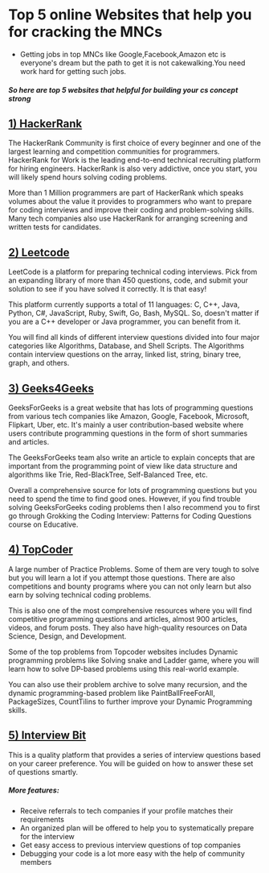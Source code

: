 # Top 5 online Websites that help you for cracking the MNCs
- Getting jobs in top MNCs like Google,Facebook,Amazon etc is everyone's dream but the path to get it is not cakewalking.You need work hard for getting such jobs.
##### So here are top 5 websites that helpful for building your cs concept strong

## [1) HackerRank](https://www.hackerrank.com/)
The HackerRank Community is first choice of every beginner and one of the largest learning and competition communities for programmers. HackerRank for Work is the leading end-to-end technical recruiting platform for hiring engineers.  HackerRank is also very addictive, once you start, you will likely spend hours solving coding problems.

More than 1 Million programmers are part of HackerRank which speaks volumes about the value it provides to programmers who want to prepare for coding interviews and improve their coding and problem-solving skills. Many tech companies also use HackerRank for arranging screening and written tests for candidates.

## [2) Leetcode](https://leetcode.com/)
LeetCode is a platform for preparing technical coding interviews. Pick from an expanding library of more than 450 questions, code, and submit your solution to see if you have solved it correctly. It is that easy!

This platform currently supports a total of 11 languages: C, C++, Java, Python, C#, JavaScript, Ruby, Swift, Go, Bash, MySQL. So, doesn't matter if you are a C++ developer or Java programmer, you can benefit from it.

You will find all kinds of different interview questions divided into four major categories like Algorithms, Database, and Shell Scripts. The Algorithms contain interview questions on the array, linked list, string, binary tree, graph, and others.

## [3) Geeks4Geeks](https://www.geeksforgeeks.org/)
GeeksForGeeks is a great website that has lots of programming questions from various tech companies like Amazon, Google, Facebook, Microsoft, Flipkart, Uber, etc. It's mainly a user contribution-based website where users contribute programming questions in the form of short summaries and articles.

The GeeksForGeeks team also write an article to explain concepts that are important from the programming point of view like data structure and algorithms like Trie, Red-BlackTree, Self-Balanced Tree, etc.

Overall a comprehensive source for lots of programming questions but you need to spend the time to find good ones. However, if you find trouble solving GeeksForGeeks coding problems then I also recommend you to first go through Grokking the Coding Interview: Patterns for Coding Questions course on Educative.

## [4) TopCoder](https://www.topcoder.com/)
A large number of Practice Problems. Some of them are very tough to solve but you will learn a lot if you attempt those questions. There are also competitions and bounty programs where you can not only learn but also earn by solving technical coding problems. 

This is also one of the most comprehensive resources where you will find competitive programming questions and articles, almost 900 articles, videos, and forum posts. They also have high-quality resources on Data Science, Design, and Development. 

Some of the top problems from Topcoder websites includes Dynamic programming problems like
Solving snake and Ladder game, where you will learn how to solve DP-based problems using this real-world example.

You can also use their problem archive to solve many recursion, and the dynamic programming-based problem like PaintBallFreeForAll, PackageSizes, CountTilins to further improve your Dynamic Programming skills. 

## [5) Interview Bit]()
This is a quality platform that provides a series of interview questions based on your career preference. You will be guided on how to answer these set of questions smartly.

##### More features:

- Receive referrals to tech companies if your profile matches their requirements
- An organized plan will be offered to help you to systematically prepare for the interview
- Get easy access to previous interview questions of top companies
- Debugging your code is a lot more easy with the help of community members
